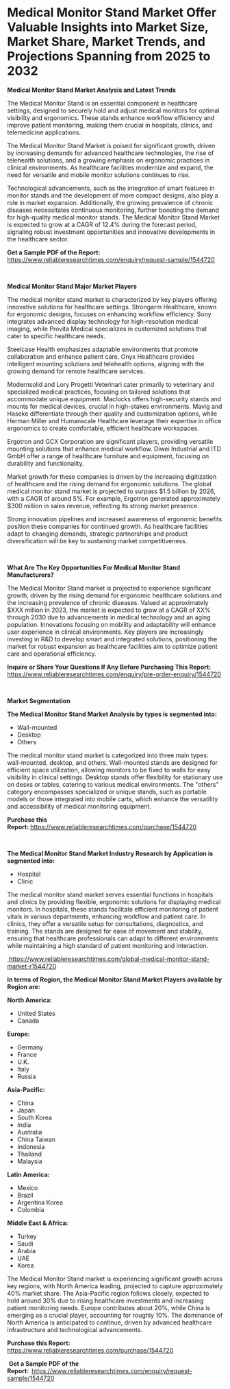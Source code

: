 <p><h1>Medical Monitor Stand Market Offer Valuable Insights into Market Size, Market Share, Market Trends, and Projections Spanning from 2025 to 2032</h1></p><p><strong>Medical Monitor Stand Market Analysis and Latest Trends</strong></p>
<p><p>The Medical Monitor Stand is an essential component in healthcare settings, designed to securely hold and adjust medical monitors for optimal visibility and ergonomics. These stands enhance workflow efficiency and improve patient monitoring, making them crucial in hospitals, clinics, and telemedicine applications. </p><p>The Medical Monitor Stand Market is poised for significant growth, driven by increasing demands for advanced healthcare technologies, the rise of telehealth solutions, and a growing emphasis on ergonomic practices in clinical environments. As healthcare facilities modernize and expand, the need for versatile and mobile monitor solutions continues to rise. </p><p>Technological advancements, such as the integration of smart features in monitor stands and the development of more compact designs, also play a role in market expansion. Additionally, the growing prevalence of chronic diseases necessitates continuous monitoring, further boosting the demand for high-quality medical monitor stands. The Medical Monitor Stand Market is expected to grow at a CAGR of 12.4% during the forecast period, signaling robust investment opportunities and innovative developments in the healthcare sector.</p></p>
<p><strong>Get a Sample PDF of the Report:&nbsp;</strong> <a href="https://www.reliableresearchtimes.com/enquiry/request-sample/1544720?utm_campaign=3542&utm_medium=2&utm_source=Github&utm_content=ia&utm_term=13042025&utm_id=medical-monitor-stand">https://www.reliableresearchtimes.com/enquiry/request-sample/1544720</a></p>
<p>&nbsp;</p>
<p><strong>Medical Monitor Stand Major Market Players</strong></p>
<p><p>The medical monitor stand market is characterized by key players offering innovative solutions for healthcare settings. Strongarm Healthcare, known for ergonomic designs, focuses on enhancing workflow efficiency. Sony integrates advanced display technology for high-resolution medical imaging, while Provita Medical specializes in customized solutions that cater to specific healthcare needs.</p><p>Steelcase Health emphasizes adaptable environments that promote collaboration and enhance patient care. Onyx Healthcare provides intelligent mounting solutions and telehealth options, aligning with the growing demand for remote healthcare services.</p><p>Modernsolid and Lory Progetti Veterinari cater primarily to veterinary and specialized medical practices, focusing on tailored solutions that accommodate unique equipment. Maclocks offers high-security stands and mounts for medical devices, crucial in high-stakes environments. Mavig and Haseke differentiate through their quality and customization options, while Herman Miller and Humanscale Healthcare leverage their expertise in office ergonomics to create comfortable, efficient healthcare workspaces.</p><p>Ergotron and GCX Corporation are significant players, providing versatile mounting solutions that enhance medical workflow. Diwei Industrial and ITD GmbH offer a range of healthcare furniture and equipment, focusing on durability and functionality.</p><p>Market growth for these companies is driven by the increasing digitization of healthcare and the rising demand for ergonomic solutions. The global medical monitor stand market is projected to surpass $1.5 billion by 2026, with a CAGR of around 5%. For example, Ergotron generated approximately $300 million in sales revenue, reflecting its strong market presence.</p><p>Strong innovation pipelines and increased awareness of ergonomic benefits position these companies for continued growth. As healthcare facilities adapt to changing demands, strategic partnerships and product diversification will be key to sustaining market competitiveness.</p></p>
<p>&nbsp;</p>
<p><strong>What Are The Key Opportunities For Medical Monitor Stand Manufacturers?</strong></p>
<p><p>The Medical Monitor Stand market is projected to experience significant growth, driven by the rising demand for ergonomic healthcare solutions and the increasing prevalence of chronic diseases. Valued at approximately $XXX million in 2023, the market is expected to grow at a CAGR of XX% through 2030 due to advancements in medical technology and an aging population. Innovations focusing on mobility and adaptability will enhance user experience in clinical environments. Key players are increasingly investing in R&D to develop smart and integrated solutions, positioning the market for robust expansion as healthcare facilities aim to optimize patient care and operational efficiency.</p></p>
<p><strong>Inquire or Share Your Questions If Any Before Purchasing This Report:</strong> <a href="https://www.reliableresearchtimes.com/enquiry/pre-order-enquiry/1544720?utm_campaign=3542&utm_medium=2&utm_source=Github&utm_content=ia&utm_term=13042025&utm_id=medical-monitor-stand">https://www.reliableresearchtimes.com/enquiry/pre-order-enquiry/1544720</a></p>
<p>&nbsp;</p>
<p><strong>Market Segmentation</strong></p>
<p><strong>The Medical Monitor Stand Market Analysis by types is segmented into:</strong></p>
<p><ul><li>Wall-mounted</li><li>Desktop</li><li>Others</li></ul></p>
<p><p>The medical monitor stand market is categorized into three main types: wall-mounted, desktop, and others. Wall-mounted stands are designed for efficient space utilization, allowing monitors to be fixed to walls for easy visibility in clinical settings. Desktop stands offer flexibility for stationary use on desks or tables, catering to various medical environments. The "others" category encompasses specialized or unique stands, such as portable models or those integrated into mobile carts, which enhance the versatility and accessibility of medical monitoring equipment.</p></p>
<p><strong>Purchase this Report:&nbsp;</strong><a href="https://www.reliableresearchtimes.com/purchase/1544720?utm_campaign=3542&utm_medium=2&utm_source=Github&utm_content=ia&utm_term=13042025&utm_id=medical-monitor-stand">https://www.reliableresearchtimes.com/purchase/1544720</a></p>
<p>&nbsp;</p>
<p><strong>The Medical Monitor Stand Market Industry Research by Application is segmented into:</strong></p>
<p><ul><li>Hospital</li><li>Clinic</li></ul></p>
<p><p>The medical monitor stand market serves essential functions in hospitals and clinics by providing flexible, ergonomic solutions for displaying medical monitors. In hospitals, these stands facilitate efficient monitoring of patient vitals in various departments, enhancing workflow and patient care. In clinics, they offer a versatile setup for consultations, diagnostics, and training. The stands are designed for ease of movement and stability, ensuring that healthcare professionals can adapt to different environments while maintaining a high standard of patient monitoring and interaction.</p></p>
<p><a href="https://www.reliableresearchtimes.com/global-medical-monitor-stand-market-r1544720?utm_campaign=3542&utm_medium=2&utm_source=Github&utm_content=ia&utm_term=13042025&utm_id=medical-monitor-stand">&nbsp;https://www.reliableresearchtimes.com/global-medical-monitor-stand-market-r1544720</a></p>
<p><strong>In terms of Region, the Medical Monitor Stand Market Players available by Region are:</strong></p>
<p>
    <p> <strong> North America: </strong>
        <ul>
            <li>United States</li>
            <li>Canada</li>
        </ul>
        </p> 
    <p> <strong> Europe: </strong>
        <ul>
            <li>Germany</li>
            <li>France</li>
            <li>U.K.</li>
            <li>Italy</li>
            <li>Russia</li>
        </ul>
        </p> 
    <p> <strong> Asia-Pacific: </strong>
        <ul>
            <li>China</li>
            <li>Japan</li>
            <li>South Korea</li>
            <li>India</li>
            <li>Australia</li>
            <li>China Taiwan</li>
            <li>Indonesia</li>
            <li>Thailand</li>
            <li>Malaysia</li>
        </ul>
        </p> 
    <p> <strong> Latin America: </strong>
        <ul>
            <li>Mexico</li>
            <li>Brazil</li>
            <li>Argentina Korea</li>
            <li>Colombia</li>
        </ul>
        </p> 
    <p> <strong> Middle East & Africa: </strong>
        <ul>
            <li>Turkey</li>
            <li>Saudi</li>
            <li>Arabia</li>
            <li>UAE</li>
            <li>Korea</li>
        </ul>
    </p>
    </p>
<p><p>The Medical Monitor Stand market is experiencing significant growth across key regions, with North America leading, projected to capture approximately 40% market share. The Asia-Pacific region follows closely, expected to hold around 30% due to rising healthcare investments and increasing patient monitoring needs. Europe contributes about 20%, while China is emerging as a crucial player, accounting for roughly 10%. The dominance of North America is anticipated to continue, driven by advanced healthcare infrastructure and technological advancements.</p></p>
<p><strong>Purchase this Report: </strong><a href="https://www.reliableresearchtimes.com/purchase/1544720?utm_campaign=3542&utm_medium=2&utm_source=Github&utm_content=ia&utm_term=13042025&utm_id=medical-monitor-stand">https://www.reliableresearchtimes.com/purchase/1544720</a></p>
<p>&nbsp;<strong>Get a Sample PDF of the Report:&nbsp;&nbsp;</strong><a href="https://www.reliableresearchtimes.com/enquiry/request-sample/1544720?utm_campaign=3542&utm_medium=2&utm_source=Github&utm_content=ia&utm_term=13042025&utm_id=medical-monitor-stand">https://www.reliableresearchtimes.com/enquiry/request-sample/1544720</a></p>
<p><strong></strong></p>
<p><p></p><p></p><p></p></p>